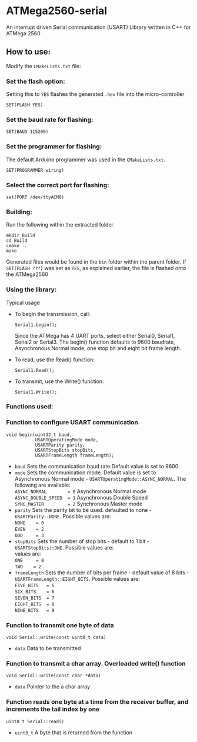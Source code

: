 # ATMega2560-serial

An interrupt driven Serial communication (USART) Library written in C++ for ATMega 2560

## How to use:
Modify the `CMakeLists.txt` file:

### Set the flash option:
Setting this to `YES` flashes the generated `.hex` file into the micro-controller
```
SET(FLASH YES)
```
### Set the baud rate for flashing:
```
SET(BAUD 115200)
```
### Set the programmer for flashing:
The default Arduino programmer was used in the `CMakeLists.txt`.
```
SET(PROGRAMMER wiring) 
```
### Select the correct port for flashing:
```
set(PORT /dev/ttyACM0)
```

### Building:
Run the following within the extracted folder.
```
mkdir Build
cd Build
cmake ..
make
```
Generated files would be found in the `bin` folder within the parent folder.
If `SET(FLASH ???)` was set as `YES`, as explained earlier, the file is flashed onto the ATMega2560

### Using the library:
Typical usage
* To begin the transmission, call:
  ```
  Serial1.begin();
  ```
	Since the ATMega has 4 UART ports, select either Serial0, Serial1, Serial2 or Serial3.
The begin() function defaults to 9600 baudrate, Asynchronous Normal mode, one stop bit and eight bit frame length.

* To read, use the Read() function:
  ```
  Serial1.Read();
  ```
* To transmit, use the Write() function:
  ```
  Serial1.Write();
  ```
  
###  Functions used:
### Function to configure USART communication
```
void begin(uint32_t baud,
           USARTOperatingMode mode,
           USARTParity parity,
           USARTStopBits stopBits,
           USARTFrameLength frameLength);
```
- `baud` Sets the communication baud rate.Default value is set to 9600  
- `mode` Sets the communication mode. Default value is set to Asynchronous Normal mode - 
`USARTOperatingMode::ASYNC_NORMAL`. The following are  available:  
    `ASYNC_NORMAL        = 0`   Asynchronous Normal mode  
    `ASYNC_DOUBLE_SPEED  = 1`   Asynchronous Double Speed  
    `SYNC_MASTER         = 2`   Synchronous Master mode  
-  `parity` Sets the parity bit to be used. defaulted to none - `USARTParity::NONE`. Possible values are:  
    `NONE    = 0`  
    `EVEN    = 2`  
    `ODD     = 3` 
-  `stopBits` Sets the number of stop bits - default to 1 bit - `USARTStopBits::ONE`. Possible values are:   
values are:  
    `ONE     = 0`  
    `TWO    = 2`  
-  `frameLength` Sets the number of bits per frame - default value of 8 bits - `USARTFrameLength::EIGHT_BITS`. Possible values are:  
    `FIVE_BITS   = 5`  
    `SIX_BITS    = 6`  
    `SEVEN_BITS  = 7`  
    `EIGHT_BITS  = 8`  
    `NINE_BITS   = 9`  
    
### Function to transmit one byte of data
```
void Serial::write(const uint8_t data)
```
-  `data` Data to be transmitted

### Function to transmit a char array. Overloaded write() function
```
void Serial::write(const char *data)
```
-  `data` Pointer to the a char array

### Function reads one byte at a time from the receiver buffer, and increments the tail index by one
```
uint8_t Serial::read()
```
-  `uint8_t` A byte that is returned from the function


